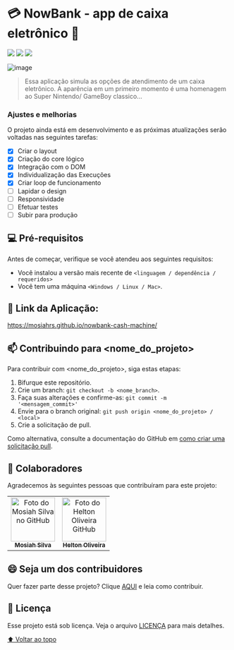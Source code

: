 # 💳 NowBank - app de caixa eletrônico 🏦

<img src="https://img.shields.io/badge/JavaScript-323330?style=for-the-badge&logo=javascript&logoColor=F7DF1E"> <img src="https://img.shields.io/badge/HTML5-323330?style=for-the-badge&logo=html5&logoColor=orange"> <img src="https://img.shields.io/badge/CSS3-323330?style=for-the-badge&logo=css3&logoColor=blue">

![image](https://user-images.githubusercontent.com/100864562/186147096-3675a840-5c71-49b9-970c-f1465f01b440.png)

> Essa aplicação simula as opções de atendimento de um caixa eletrônico. A aparência em um primeiro momento é uma homenagem ao Super Nintendo/ GameBoy classico... 
### Ajustes e melhorias
O projeto ainda está em desenvolvimento e as próximas atualizações serão voltadas nas seguintes tarefas:

- [x] Criar o layout
- [x] Criação do core lógico
- [x] Integração com o DOM
- [x] Individualização das Execuções
- [x] Criar loop de funcionamento
- [ ] Lapidar o design
- [ ] Responsividade
- [ ] Efetuar testes
- [ ] Subir para produção

## 💻 Pré-requisitos

Antes de começar, verifique se você atendeu aos seguintes requisitos:
<!---Estes são apenas requisitos de exemplo. Adicionar, duplicar ou remover conforme necessário--->
* Você instalou a versão mais recente de `<linguagem / dependência / requeridos>`
* Você tem uma máquina `<Windows / Linux / Mac>`. 


## 🔗 Link da Aplicação: 
https://mosiahrs.github.io/nowbank-cash-machine/

## 📫 Contribuindo para <nome_do_projeto>
<!---Se o seu README for longo ou se você tiver algum processo ou etapas específicas que deseja que os contribuidores sigam, considere a criação de um arquivo CONTRIBUTING.md separado--->
Para contribuir com <nome_do_projeto>, siga estas etapas:

1. Bifurque este repositório.
2. Crie um branch: `git checkout -b <nome_branch>`.
3. Faça suas alterações e confirme-as: `git commit -m '<mensagem_commit>'`
4. Envie para o branch original: `git push origin <nome_do_projeto> / <local>`
5. Crie a solicitação de pull.

Como alternativa, consulte a documentação do GitHub em [como criar uma solicitação pull](https://help.github.com/en/github/collaborating-with-issues-and-pull-requests/creating-a-pull-request).

## 🤝 Colaboradores

Agradecemos às seguintes pessoas que contribuíram para este projeto:

<table>
  <tr>
    <td align="center">
      <a href="#">
        <img src="https://avatars.githubusercontent.com/u/100864562?v=4" width="100px;" alt="Foto do Mosiah Silva no GitHub"/><br>
        <sub>
          <b>Mosiah Silva</b>
        </sub>
      </a>
    </td>
        <td align="center">
      <a href="#">
        <img src="https://avatars.githubusercontent.com/u/97141987?v=4" width="100px;" alt="Foto do Helton Oliveira GitHub"/><br>
        <sub>
          <b>Helton Oliveira</b>
        </sub>
      </a>
    </td>
  </tr>
</table>


## 😄 Seja um dos contribuidores<br>

Quer fazer parte desse projeto? Clique [AQUI](CONTRIBUTING.md) e leia como contribuir.

## 📝 Licença

Esse projeto está sob licença. Veja o arquivo [LICENÇA](LICENSE.md) para mais detalhes.

[⬆ Voltar ao topo](#nome-do-projeto)<br>
